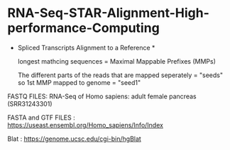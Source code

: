 # RNA-Seq-STAR-Alignment-High-performance-Computing
* Spliced Transcripts Alignment to a Reference *
  
  longest mathcing sequences = Maximal Mappable Prefixes (MMPs)

  The different parts of the reads that are mapped seperately = "seeds"
  so 1st MMP mapped to genome = "seed1"
  
FASTQ FILES:
RNA-Seq of Homo sapiens: adult female pancreas (SRR31243301)

FASTA and GTF FILES : https://useast.ensembl.org/Homo_sapiens/Info/Index

Blat : https://genome.ucsc.edu/cgi-bin/hgBlat
